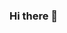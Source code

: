 ### Hi there 👋

<!--
**ILoveYou00/ILoveYou00** is a ✨ _special_ ✨ repository because its `README.md` (this file) appears on your GitHub profile.

Here are some ideas to get you started:

- 🔭 I’m currently working on [bocloud](https://www.bocloud.com.cn/)
- 🌱 I’m currently learning go 【云原生】 【微服务】 【后端】
- 👯 I’m looking to collaborate on ...
- 🤔 Motto: Effort will create miracles.
- 💬 Ask me about anything, I am happy to help
- 📫 How to reach me: QQ：2676256265
- ⚡ Fun fact: Listening to music and drawing
-->
